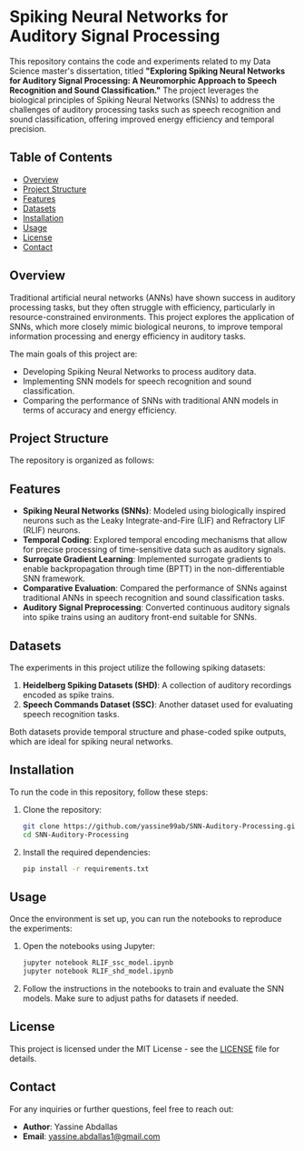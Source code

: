# **Spiking Neural Networks for Auditory Signal Processing**

This repository contains the code and experiments related to my Data Science master's dissertation, titled **"Exploring Spiking Neural Networks for Auditory Signal Processing: A Neuromorphic Approach to Speech Recognition and Sound Classification."** The project leverages the biological principles of Spiking Neural Networks (SNNs) to address the challenges of auditory processing tasks such as speech recognition and sound classification, offering improved energy efficiency and temporal precision.

## **Table of Contents**
- [Overview](#overview)
- [Project Structure](#project-structure)
- [Features](#features)
- [Datasets](#datasets)
- [Installation](#installation)
- [Usage](#usage)
- [License](#license)
- [Contact](#contact)

## **Overview**
Traditional artificial neural networks (ANNs) have shown success in auditory processing tasks, but they often struggle with efficiency, particularly in resource-constrained environments. This project explores the application of SNNs, which more closely mimic biological neurons, to improve temporal information processing and energy efficiency in auditory tasks.

The main goals of this project are:
- Developing Spiking Neural Networks to process auditory data.
- Implementing SNN models for speech recognition and sound classification.
- Comparing the performance of SNNs with traditional ANN models in terms of accuracy and energy efficiency.

## **Project Structure**
The repository is organized as follows:


## **Features**
- **Spiking Neural Networks (SNNs)**: Modeled using biologically inspired neurons such as the Leaky Integrate-and-Fire (LIF) and Refractory LIF (RLIF) neurons.
- **Temporal Coding**: Explored temporal encoding mechanisms that allow for precise processing of time-sensitive data such as auditory signals.
- **Surrogate Gradient Learning**: Implemented surrogate gradients to enable backpropagation through time (BPTT) in the non-differentiable SNN framework.
- **Comparative Evaluation**: Compared the performance of SNNs against traditional ANNs in speech recognition and sound classification tasks.
- **Auditory Signal Preprocessing**: Converted continuous auditory signals into spike trains using an auditory front-end suitable for SNNs.

## **Datasets**
The experiments in this project utilize the following spiking datasets:
1. **Heidelberg Spiking Datasets (SHD)**: A collection of auditory recordings encoded as spike trains.
2. **Speech Commands Dataset (SSC)**: Another dataset used for evaluating speech recognition tasks.

Both datasets provide temporal structure and phase-coded spike outputs, which are ideal for spiking neural networks.

## **Installation**
To run the code in this repository, follow these steps:

1. Clone the repository:
    ```bash
    git clone https://github.com/yassine99ab/SNN-Auditory-Processing.git
    cd SNN-Auditory-Processing
    ```

2. Install the required dependencies:
    ```bash
    pip install -r requirements.txt
    ```

## **Usage**
Once the environment is set up, you can run the notebooks to reproduce the experiments:

1. Open the notebooks using Jupyter:
    ```bash
    jupyter notebook RLIF_ssc_model.ipynb
    jupyter notebook RLIF_shd_model.ipynb
    ```

2. Follow the instructions in the notebooks to train and evaluate the SNN models. Make sure to adjust paths for datasets if needed.

## **License**
This project is licensed under the MIT License - see the [LICENSE](LICENSE) file for details.

## **Contact**
For any inquiries or further questions, feel free to reach out:

- **Author**: Yassine Abdallas
- **Email**: yassine.abdallas1@gmail.com
